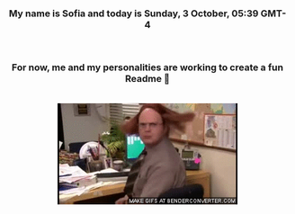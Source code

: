 


<div align="center">
<h3 >My name is Sofia and today is Sunday, 3 October, 05:39 GMT-4</h3><br>
<h3 >For now, me and my personalities are working to create a fun Readme 👋
</h3><br>
<img src='img/dwight.gif' alt='working...'/>
</div>
